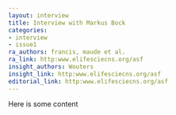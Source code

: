 ```yaml
---
layout: interview
title: Interview with Markus Bock
categories:
- interview
- issue1
ra_authors: francis, maude et al.
ra_link: http:www.elifesciecns.org/asf
insight_authors: Wouters
insight_link: http:www.elifesciecns.org/asf
editorial_link: http:www.elifesciecns.org/asf
---
```


Here is some content
